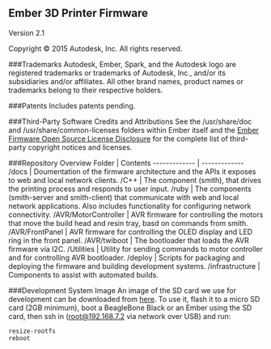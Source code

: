 ## Ember 3D Printer FirmwareVersion 2.1Copyright © 2015 Autodesk, Inc. All rights reserved.###TrademarksAutodesk, Ember, Spark, and the Autodesk logo are registered trademarks or trademarks of Autodesk, Inc., and/or its subsidiaries and/or affiliates.All other brand names, product names or trademarks belong to their respective holders.###PatentsIncludes patents pending.
###Third-Party Software Credits and AttributionsSee the /usr/share/doc and /usr/share/common-licenses folders within Ember itself and the [Ember Firmware Open Source License Disclosure](https://s3.amazonaws.com/printer-firmware/OpenSourceLicenseDisclosure.pdf) for the complete list of third-party copyright notices and licenses.

###Repository Overview
Folder  | Contents
------------- | -------------
/docs  | Doumentation of the firmware architecture and the APIs it exposes to web and local network clients. 
/C++ | The component (smith), that drives the printing process and responds to user input.
/ruby | The components (smith-server and smith-client) that communicate with web and local network applications. Also includes functionality for configuring network connectivity.
/AVR/MotorController | AVR firmware for controlling the motors that move the build head and resin tray, basd on commands from smith.
/AVR/FrontPanel | AVR firmware for controlling the OLED display and LED ring in the front panel.
/AVR/twiboot | The bootloader that loads the AVR firmware via I2C.
/Utilities | Utility for sending commands to motor controller and for controlling AVR bootloader.
/deploy | Scripts for packaging and deploying the firmware and building development systems.
/infrastructure | Components to assist with automated builds.

###Development System Image
An image of the SD card we use for development can be downloaded from [here](http://printer-firmware.s3-website-us-east-1.amazonaws.com/development_image).  To use it, flash it to a micro SD card (2GB minimum), boot a BeagleBone Black or an Ember using the SD card, then ssh in (root@192.168.7.2 via network over USB) and run:

```
resize-rootfs
reboot
```

